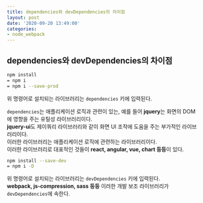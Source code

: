 ```yaml
---
title: dependencies와 devDependencies의 차이점
layout: post
date: '2020-09-20 13:49:00'
categories:
- node_webpack
---
```


## dependencies와 devDependencies의 차이점

```bash
npm install
= npm i
= npm i --save-prod
```

위 명령어로 설치되는 라이브러리는 `dependencies` 키에 입력된다.

`dependencies`는 애플리케이션 로직과 관련이 있는, 예를 들어 **jquery**는 화면의 DOM에 영향을 주는 유틸성 라이브러리이다.  
**jquery-ui**도 제이쿼리 라이브러리와 같이 화면 UI 조작에 도움을 주는 부가적인 라이브러리이다.  
이러한 라이브러리는 애플리케이션 로직에 관련하는 라이브러리이다.  
이러한 라이브러리로 대표적인 것들이 **react, angular, vue, chart 등등**이 있다.

```bash
npm install --save-dev
= npm i -D
```

위 명령어로 설치되는 라이브러리는 `devDependencies` 키에 입력된다.  
**webpack, js-compression, sass 등등** 이러한 개발 보조 라이브러리가 `devDependencies`에 속한다.